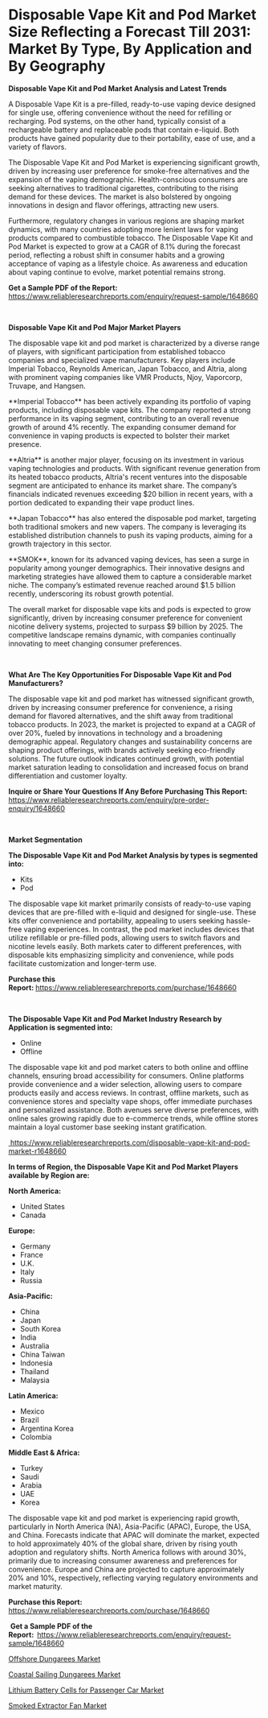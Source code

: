 <p><h1>Disposable Vape Kit and Pod Market Size Reflecting a Forecast Till 2031: Market By Type, By Application and By Geography</h1></p><p><strong>Disposable Vape Kit and Pod Market Analysis and Latest Trends</strong></p>
<p><p>A Disposable Vape Kit is a pre-filled, ready-to-use vaping device designed for single use, offering convenience without the need for refilling or recharging. Pod systems, on the other hand, typically consist of a rechargeable battery and replaceable pods that contain e-liquid. Both products have gained popularity due to their portability, ease of use, and a variety of flavors.</p><p>The Disposable Vape Kit and Pod Market is experiencing significant growth, driven by increasing user preference for smoke-free alternatives and the expansion of the vaping demographic. Health-conscious consumers are seeking alternatives to traditional cigarettes, contributing to the rising demand for these devices. The market is also bolstered by ongoing innovations in design and flavor offerings, attracting new users.</p><p>Furthermore, regulatory changes in various regions are shaping market dynamics, with many countries adopting more lenient laws for vaping products compared to combustible tobacco. The Disposable Vape Kit and Pod Market is expected to grow at a CAGR of 8.1% during the forecast period, reflecting a robust shift in consumer habits and a growing acceptance of vaping as a lifestyle choice. As awareness and education about vaping continue to evolve, market potential remains strong.</p></p>
<p><strong>Get a Sample PDF of the Report:&nbsp;</strong> <a href="https://www.reliableresearchreports.com/enquiry/request-sample/1648660?utm_campaign=24&utm_medium=2&utm_source=Github&utm_content=ia&utm_term=29122024&utm_id=disposable-vape-kit-and-pod">https://www.reliableresearchreports.com/enquiry/request-sample/1648660</a></p>
<p>&nbsp;</p>
<p><strong>Disposable Vape Kit and Pod Major Market Players</strong></p>
<p><p>The disposable vape kit and pod market is characterized by a diverse range of players, with significant participation from established tobacco companies and specialized vape manufacturers. Key players include Imperial Tobacco, Reynolds American, Japan Tobacco, and Altria, along with prominent vaping companies like VMR Products, Njoy, Vaporcorp, Truvape, and Hangsen.</p><p>**Imperial Tobacco** has been actively expanding its portfolio of vaping products, including disposable vape kits. The company reported a strong performance in its vaping segment, contributing to an overall revenue growth of around 4% recently. The expanding consumer demand for convenience in vaping products is expected to bolster their market presence.</p><p>**Altria** is another major player, focusing on its investment in various vaping technologies and products. With significant revenue generation from its heated tobacco products, Altria's recent ventures into the disposable segment are anticipated to enhance its market share. The company’s financials indicated revenues exceeding $20 billion in recent years, with a portion dedicated to expanding their vape product lines.</p><p>**Japan Tobacco** has also entered the disposable pod market, targeting both traditional smokers and new vapers. The company is leveraging its established distribution channels to push its vaping products, aiming for a growth trajectory in this sector.</p><p>**SMOK**, known for its advanced vaping devices, has seen a surge in popularity among younger demographics. Their innovative designs and marketing strategies have allowed them to capture a considerable market niche. The company’s estimated revenue reached around $1.5 billion recently, underscoring its robust growth potential.</p><p>The overall market for disposable vape kits and pods is expected to grow significantly, driven by increasing consumer preference for convenient nicotine delivery systems, projected to surpass $9 billion by 2025. The competitive landscape remains dynamic, with companies continually innovating to meet changing consumer preferences.</p></p>
<p>&nbsp;</p>
<p><strong>What Are The Key Opportunities For Disposable Vape Kit and Pod Manufacturers?</strong></p>
<p><p>The disposable vape kit and pod market has witnessed significant growth, driven by increasing consumer preference for convenience, a rising demand for flavored alternatives, and the shift away from traditional tobacco products. In 2023, the market is projected to expand at a CAGR of over 20%, fueled by innovations in technology and a broadening demographic appeal. Regulatory changes and sustainability concerns are shaping product offerings, with brands actively seeking eco-friendly solutions. The future outlook indicates continued growth, with potential market saturation leading to consolidation and increased focus on brand differentiation and customer loyalty.</p></p>
<p><strong>Inquire or Share Your Questions If Any Before Purchasing This Report:</strong> <a href="https://www.reliableresearchreports.com/enquiry/pre-order-enquiry/1648660?utm_campaign=24&utm_medium=2&utm_source=Github&utm_content=ia&utm_term=29122024&utm_id=disposable-vape-kit-and-pod">https://www.reliableresearchreports.com/enquiry/pre-order-enquiry/1648660</a></p>
<p>&nbsp;</p>
<p><strong>Market Segmentation</strong></p>
<p><strong>The Disposable Vape Kit and Pod Market Analysis by types is segmented into:</strong></p>
<p><ul><li>Kits</li><li>Pod</li></ul></p>
<p><p>The disposable vape kit market primarily consists of ready-to-use vaping devices that are pre-filled with e-liquid and designed for single-use. These kits offer convenience and portability, appealing to users seeking hassle-free vaping experiences. In contrast, the pod market includes devices that utilize refillable or pre-filled pods, allowing users to switch flavors and nicotine levels easily. Both markets cater to different preferences, with disposable kits emphasizing simplicity and convenience, while pods facilitate customization and longer-term use.</p></p>
<p><strong>Purchase this Report:&nbsp;</strong><a href="https://www.reliableresearchreports.com/purchase/1648660?utm_campaign=24&utm_medium=2&utm_source=Github&utm_content=ia&utm_term=29122024&utm_id=disposable-vape-kit-and-pod">https://www.reliableresearchreports.com/purchase/1648660</a></p>
<p>&nbsp;</p>
<p><strong>The Disposable Vape Kit and Pod Market Industry Research by Application is segmented into:</strong></p>
<p><ul><li>Online</li><li>Offline</li></ul></p>
<p><p>The disposable vape kit and pod market caters to both online and offline channels, ensuring broad accessibility for consumers. Online platforms provide convenience and a wider selection, allowing users to compare products easily and access reviews. In contrast, offline markets, such as convenience stores and specialty vape shops, offer immediate purchases and personalized assistance. Both avenues serve diverse preferences, with online sales growing rapidly due to e-commerce trends, while offline stores maintain a loyal customer base seeking instant gratification.</p></p>
<p><a href="https://www.reliableresearchreports.com/disposable-vape-kit-and-pod-market-r1648660?utm_campaign=24&utm_medium=2&utm_source=Github&utm_content=ia&utm_term=29122024&utm_id=disposable-vape-kit-and-pod">&nbsp;https://www.reliableresearchreports.com/disposable-vape-kit-and-pod-market-r1648660</a></p>
<p><strong>In terms of Region, the Disposable Vape Kit and Pod Market Players available by Region are:</strong></p>
<p>
    <p> <strong> North America: </strong>
        <ul>
            <li>United States</li>
            <li>Canada</li>
        </ul>
        </p> 
    <p> <strong> Europe: </strong>
        <ul>
            <li>Germany</li>
            <li>France</li>
            <li>U.K.</li>
            <li>Italy</li>
            <li>Russia</li>
        </ul>
        </p> 
    <p> <strong> Asia-Pacific: </strong>
        <ul>
            <li>China</li>
            <li>Japan</li>
            <li>South Korea</li>
            <li>India</li>
            <li>Australia</li>
            <li>China Taiwan</li>
            <li>Indonesia</li>
            <li>Thailand</li>
            <li>Malaysia</li>
        </ul>
        </p> 
    <p> <strong> Latin America: </strong>
        <ul>
            <li>Mexico</li>
            <li>Brazil</li>
            <li>Argentina Korea</li>
            <li>Colombia</li>
        </ul>
        </p> 
    <p> <strong> Middle East & Africa: </strong>
        <ul>
            <li>Turkey</li>
            <li>Saudi</li>
            <li>Arabia</li>
            <li>UAE</li>
            <li>Korea</li>
        </ul>
    </p>
    </p>
<p><p>The disposable vape kit and pod market is experiencing rapid growth, particularly in North America (NA), Asia-Pacific (APAC), Europe, the USA, and China. Forecasts indicate that APAC will dominate the market, expected to hold approximately 40% of the global share, driven by rising youth adoption and regulatory shifts. North America follows with around 30%, primarily due to increasing consumer awareness and preferences for convenience. Europe and China are projected to capture approximately 20% and 10%, respectively, reflecting varying regulatory environments and market maturity.</p></p>
<p><strong>Purchase this Report: </strong><a href="https://www.reliableresearchreports.com/purchase/1648660?utm_campaign=24&utm_medium=2&utm_source=Github&utm_content=ia&utm_term=29122024&utm_id=disposable-vape-kit-and-pod">https://www.reliableresearchreports.com/purchase/1648660</a></p>
<p>&nbsp;<strong>Get a Sample PDF of the Report:&nbsp;&nbsp;</strong><a href="https://www.reliableresearchreports.com/enquiry/request-sample/1648660?utm_campaign=24&utm_medium=2&utm_source=Github&utm_content=ia&utm_term=29122024&utm_id=disposable-vape-kit-and-pod">https://www.reliableresearchreports.com/enquiry/request-sample/1648660</a></p>
<p><strong></strong></p>
<p><p><a href="https://github.com/delindacallegari68/Market-Research-Report-List-1/blob/main/offshore-dungarees-market.md?utm_campaign=24&utm_medium=2&utm_source=Github&utm_content=ia&utm_term=29122024&utm_id=disposable-vape-kit-and-pod">Offshore Dungarees Market</a></p><p><a href="https://github.com/santosh758595/Market-Research-Report-List-6/blob/main/coastal-sailing-dungarees-market.md?utm_campaign=24&utm_medium=2&utm_source=Github&utm_content=ia&utm_term=29122024&utm_id=disposable-vape-kit-and-pod">Coastal Sailing Dungarees Market</a></p><p><a href="https://github.com/steidmindy199393/Market-Research-Report-List-1/blob/main/lithium-battery-cells-for-passenger-car-market.md?utm_campaign=24&utm_medium=2&utm_source=Github&utm_content=ia&utm_term=29122024&utm_id=disposable-vape-kit-and-pod">Lithium Battery Cells for Passenger Car Market</a></p><p><a href="https://github.com/klindsey95/Market-Research-Report-List-1/blob/main/smoked-extractor-fan-market.md?utm_campaign=24&utm_medium=2&utm_source=Github&utm_content=ia&utm_term=29122024&utm_id=disposable-vape-kit-and-pod">Smoked Extractor Fan Market</a></p></p>